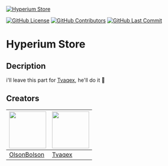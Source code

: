 [![Hyperium Store](https://img.shields.io/badge/Hyperium_Store-Website-2560e8)](chrome://dino/)

[![GitHub License](https://img.shields.io/badge/license-MIT-green?logo=github)](https://github.com/OlsonBolson-dev/Hyperium-Store/blob/2973a9b6cc17fcd416f00c4a339d591cf54611e4/LICENSE.md)
[![GitHub Contributors](https://img.shields.io/github/contributors/OlsonBolson-dev/Hyperium-Store?logo=github)](https://github.com/OlsonBolson-dev/Hyperium-Store/blob/main/README.md#creators)
[![GitHub Last Commit](https://img.shields.io/github/last-commit/OlsonBolson-dev/Hyperium-Store?logo=github)](https://github.com/OlsonBolson-dev/Hyperium-Store/commit/main)


# Hyperium Store

## Decription
i'll leave this part for [Tvaqex](https://github.com/Tvaqex), he'll do it 🙂

## Creators
| [<img src="https://avatars.githubusercontent.com/u/74601916" width="100"/>](https://github.com/OlsonBolson-dev) | [<img src="https://avatars.githubusercontent.com/u/111024392" width="100"/>](https://github.com/Tvaqex) |
| --- | --- |
| [OlsonBolson](https://github.com/OlsonBolson-dev) | [Tvaqex](https://github.com/Tvaqex) |
